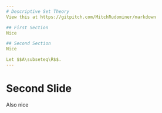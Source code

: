 ```yaml
---
# Descriptive Set Theory
View this at https://gitpitch.com/MitchRudominer/markdown

## First Section
Nice

## Second Section
Nice

Let $$A\subseteq\R$$.
---
```


# Second Slide

Also nice
